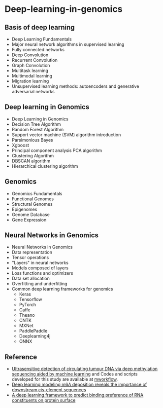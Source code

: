 # Deep-learning-in-genomics

## Basis of deep learning 

- Deep Learning Fundamentals
- Major neural network algorithms in supervised learning
- Fully connected networks
- Deep Convolution
- Recurrent Convolution
- Graph Convolution
- Multitask learning
- Multimodal learning
- Migration learning
- Unsupervised learning methods: autoencoders and generative adversarial networks

## Deep learning in Genomics

- Deep Learning in Genomics
- Decision Tree Algorithm
- Random Forest Algorithm
- Support vector machine (SVM) algorithm introduction
- Parsimonious Bayes
- Xgboost
- Principal component analysis PCA algorithm
- Clustering Algorithm
- DBSCAN algorithm
- Hierarchical clustering algorithm


## Genomics

- Genomics Fundamentals
- Functional Genomes
- Structural Genomes
- Epigenomes
- Genome Database
- Gene Expression


## Neural Networks in Genomics

- Neural Networks in Genomics
- Data representation
- Tensor operations
- "Layers" in neural networks
- Models composed of layers
- Loss functions and optimizers
- Data set allocation
- Overfitting and underfitting
- Common deep learning frameworks for genomics
  - Keras
  - Tensorflow
  - PyTorch
  - Caffe
  - Theano
  - CNTK
  - MXNet
  - PaddlePaddle
  - Deeplearning4j
  - ONNX


## Reference

- [Ultrasensitive detection of circulating tumour DNA via deep methylation sequencing aided by machine learning](https://www.nature.com/articles/s41551-021-00746-5) and Codes and scripts developed for this study are available at [mworkflow](http://github.com/bnr-ed/mworkflow).
- [Deep learning modeling m6A deposition reveals the importance of downstream cis-element sequences](https://www.nature.com/articles/s41467-022-30209-7)
- [A deep learning framework to predict binding preference of RNA constituents on protein surface](https://www.nature.com/articles/s41467-019-12920-0)








